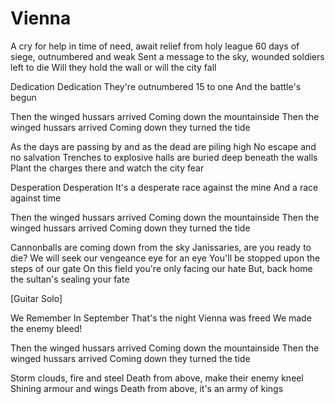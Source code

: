 # Vienna
A cry for help in time of need, await relief from holy league
60 days of siege, outnumbered and weak
Sent a message to the sky, wounded soldiers left to die
Will they hold the wall or will the city fall

Dedication
Dedication
They're outnumbered 15 to one
And the battle's begun

Then the winged hussars arrived
Coming down the mountainside
Then the winged hussars arrived
Coming down they turned the tide

As the days are passing by and as the dead are piling high
No escape and no salvation
Trenches to explosive halls are buried deep beneath the walls
Plant the charges there and watch the city fear

Desperation
Desperation
It's a desperate race against the mine
And a race against time

Then the winged hussars arrived
Coming down the mountainside
Then the winged hussars arrived
Coming down they turned the tide

Cannonballs are coming down from the sky
Janissaries, are you ready to die?
We will seek our vengeance eye for an eye
You'll be stopped upon the steps of our gate
On this field you're only facing our hate
But, back home the sultan's sealing your fate

[Guitar Solo]

We Remember
In September
That's the night Vienna was freed
We made the enemy bleed!

Then the winged hussars arrived
Coming down the mountainside
Then the winged hussars arrived
Coming down they turned the tide

Storm clouds, fire and steel
Death from above, make their enemy kneel
Shining armour and wings
Death from above, it's an army of kings

